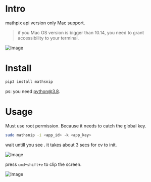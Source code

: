 # Intro
mathpix api version
only Mac support. 
> if you Mac OS version is bigger than 10.14, you need to grant accessibility to your terminal. 

![Image](assets/2020-05-18-10-51-23.png)
# Install
``` bash
pip3 install mathsnip
```
ps: you need python@3.8. 


# Usage
Must use root permission. Because it needs to catch the global key.
``` bash
sudo mathsnip -i <app_id> -k <app_key>
```

wait untill you see . it takes about 3 secs for cv to init.

![Image](assets/2020-03-21-22-32-28.png)

press `cmd+shift+e` to clip the screen. 



![Image](assets/2020-03-21-22-23-58.gif)
